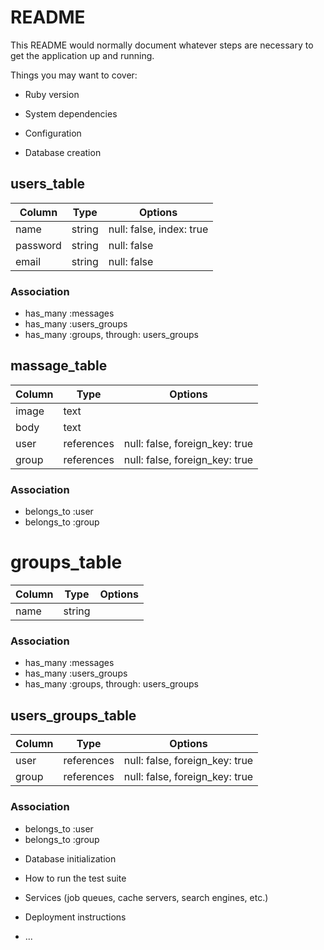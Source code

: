 # README

This README would normally document whatever steps are necessary to get the
application up and running.

Things you may want to cover:

* Ruby version

* System dependencies

* Configuration

* Database creation
## users_table

|Column|Type|Options|
|------|----|-------|
|name|string|null: false, index: true|
|password|string|null: false|
|email|string|null: false|
### Association
- has_many :messages
- has_many :users_groups
- has_many :groups, through: users_groups

## massage_table

|Column|Type|Options|
|------|----|-------|
|image|text|
|body|text|
|user|references|null: false, foreign_key: true|
|group|references|null: false, foreign_key: true|
### Association
- belongs_to :user 
- belongs_to :group


# groups_table
|Column|Type|Options|
|------|----|-------|
|name|string|
### Association
- has_many :messages
- has_many :users_groups
- has_many :groups, through: users_groups

## users_groups_table
|Column|Type|Options|
|------|----|-------|
|user|references|null: false, foreign_key: true|
|group|references|null: false, foreign_key: true|
### Association
- belongs_to :user 
- belongs_to :group

* Database initialization

* How to run the test suite

* Services (job queues, cache servers, search engines, etc.)

* Deployment instructions

* ...


